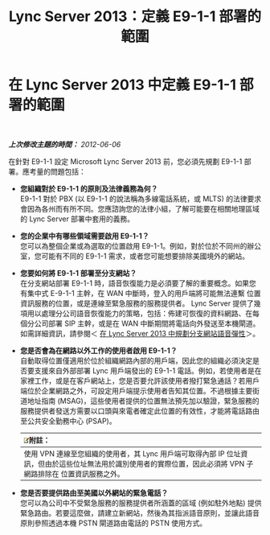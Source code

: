 ﻿---
title: Lync Server 2013：定義 E9-1-1 部署的範圍
TOCTitle: 定義 E9-1-1 部署的範圍
ms:assetid: 2c572dfd-e901-471d-b5a0-18bc8d1d5328
ms:mtpsurl: https://technet.microsoft.com/zh-tw/library/Gg425775(v=OCS.15)
ms:contentKeyID: 49290446
ms.date: 08/10/2015
mtps_version: v=OCS.15
ms.translationtype: HT
---

# 在 Lync Server 2013 中定義 E9-1-1 部署的範圍

 

_**上次修改主題的時間：** 2012-06-06_

在針對 E9-1-1 設定 Microsoft Lync Server 2013 前，您必須先規劃 E9-1-1 部署。應考量的問題包括：

  - **您組織對於 E9-1-1 的原則及法律義務為何？**  
    E9-1-1 對於 PBX (以 E9-1-1 的說法稱為多線電話系統，或 MLTS) 的法律要求會因為各州而有所不同。您應諮詢您的法律小組，了解可能要在相關地理區域的 Lync Server 部署中套用的義務。

<!-- end list -->

  - **您的企業中有哪些領域需要啟用 E9-1-1？**  
    您可以為整個企業或為選取的位置啟用 E9-1-1。例如，對於位於不同州的辦公室，您可能有不同的 E9-1-1 需求，或者您可能想要排除美國境外的網站。

<!-- end list -->

  - **您要如何將 E9-1-1 部署至分支網站？**  
    在分支網站部署 E9-1-1 時，語音恢復能力是必須要了解的重要概念。如果您有集中式 E-9-1-1 主幹，在 WAN 中斷時，登入的用戶端將可能無法連繫 位置資訊服務的位置，或是連線至緊急服務的服務提供者。 Lync Server 提供了幾項用以處理分公司語音恢復能力的策略，包括：佈建可恢復的資料網路、在每個分公司部署 SIP 主幹，或是在 WAN 中斷期間將電話向外發送至本機閘道。如需詳細資訊，請參閱＜ [在 Lync Server 2013 中規劃分支網站語音彈性](lync-server-2013-planning-for-branch-site-voice-resiliency.md)＞。

<!-- end list -->

  - **您是否會為在網路以外工作的使用者啟用 E9-1-1？**  
    自動取得位置僅適用於位於組織網路內部的用戶端，因此您的組織必須決定是否要支援來自外部部署 Lync 用戶端發出的 E9-1-1 電話。例如，若使用者是在家裡工作，或是在客戶網站上，您是否要允許該使用者撥打緊急通話？若用戶端位於企業網路之外，可設定用戶端提示使用者告知其位置。不過根據主要街道地址指南 (MSAG)，這些使用者提供的位置無法預先加以驗證，緊急服務的服務提供者發送方需要以口頭與來電者確定此位置的有效性，才能將電話路由至公共安全勤務中心 (PSAP)。
    
    <table>
    <thead>
    <tr class="header">
    <th><img src="images/Gg398811.note(OCS.15).gif" title="note" alt="note" />附註：</th>
    </tr>
    </thead>
    <tbody>
    <tr class="odd">
    <td>使用 VPN 連線至您組織的使用者，其 Lync 用戶端可取得內部 IP 位址資訊，但由於這些位址無法用於識別使用者的實際位置，因此必須將 VPN 子網路排除在 位置資訊服務之外。</td>
    </tr>
    </tbody>
    </table>


<!-- end list -->

  - **您是否要提供路由至美國以外網站的緊急電話？**  
    您可以為公司中不受緊急服務的服務提供者所涵蓋的區域 (例如駐外地點) 提供緊急路由。若要這麼做，請建立新網站，然後為其指派語音原則，並讓此語音原則參照透過本機 PSTN 閘道路由電話的 PSTN 使用方式。

